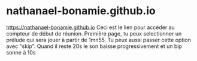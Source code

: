 # nathanael-bonamie.github.io
https://nathanael-bonamie.github.io
Ceci est le lien pour accéder au compteur de début de réunion.
Première page, tu peux selectionner un prélude qui sera jouer à partir de 1mn55. Tu peux aussi passer cette option avec "skip".
Quand il reste 20s le son baisse progressivement et un bip sonne à 10s
